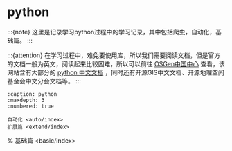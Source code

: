 # python

:::{note}
这里是记录学习python过程中的学习记录，其中包括爬虫，自动化，基础篇。
:::

:::{attention}
在学习过程中，难免要使用库，所以我们需要阅读文档，但是官方的文档一般为英文，阅读起来比较困难，所以可以前往 [OSGen中国中心](https://www.osgeo.cn/) 查看，该网站含有大部分的 [python 中文文档](https://www.osgeo.cn/pythondocs.html) ，同时还有开源GIS中文文档、开源地理空间基金会中文分会文档等。
:::

```{toctree}
:caption: python
:maxdepth: 3
:numbered: true

自动化 <auto/index>
扩展篇 <extend/index>
```

% 基础篇 <basic/index>
